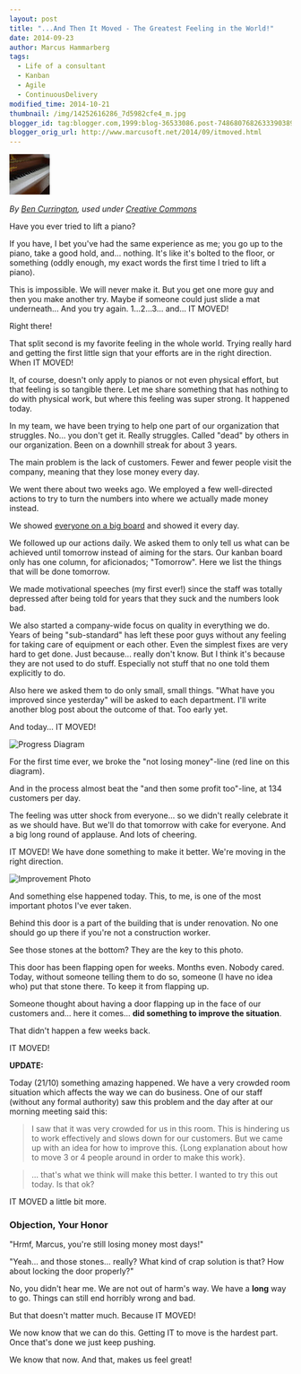 ```yaml
---
layout: post
title: "...And Then It Moved - The Greatest Feeling in the World!"
date: 2014-09-23
author: Marcus Hammarberg
tags:
  - Life of a consultant
  - Kanban
  - Agile
  - ContinuousDelivery
modified_time: 2014-10-21
thumbnail: /img/14252616286_7d5982cfe4_m.jpg
blogger_id: tag:blogger.com,1999:blog-36533086.post-7486807682633390389
blogger_orig_url: http://www.marcusoft.net/2014/09/itmoved.html
---
```


![Piano Moving](/img/14252616286_7d5982cfe4_m.jpg)

*By [Ben Currington](https://www.flickr.com/photos/baconisavegetable/), used under [Creative Commons](https://creativecommons.org/licenses/by-sa/2.0/)*

Have you ever tried to lift a piano?

If you have, I bet you've had the same experience as me; you go up to the piano, take a good hold, and... nothing. It's like it's bolted to the floor, or something (oddly enough, my exact words the first time I tried to lift a piano).

This is impossible. We will never make it. But you get one more guy and then you make another try. Maybe if someone could just slide a mat underneath... And you try again. 1...2...3... and... IT MOVED!

Right there!

That split second is my favorite feeling in the whole world. Trying really hard and getting the first little sign that your efforts are in the right direction. When IT MOVED!

It, of course, doesn't only apply to pianos or not even physical effort, but that feeling is so tangible there. Let me share something that has nothing to do with physical work, but where this feeling was super strong. It happened today.

In my team, we have been trying to help one part of our organization that struggles. No... you don't get it. Really struggles. Called "dead" by others in our organization. Been on a downhill streak for about 3 years.

The main problem is the lack of customers. Fewer and fewer people visit the company, meaning that they lose money every day.

We went there about two weeks ago. We employed a few well-directed actions to try to turn the numbers into where we actually made money instead.

We showed [everyone on a big board](http://www.marcusoft.net/2014/09/ifyoubuildit.html) and showed it every day.

We followed up our actions daily. We asked them to only tell us what can be achieved until tomorrow instead of aiming for the stars. Our kanban board only has one column, for aficionados; "Tomorrow". Here we list the things that will be done tomorrow.

We made motivational speeches (my first ever!) since the staff was totally depressed after being told for years that they suck and the numbers look bad.

We also started a company-wide focus on quality in everything we do. Years of being "sub-standard" has left these poor guys without any feeling for taking care of equipment or each other. Even the simplest fixes are very hard to get done. Just because... really don't know. But I think it's because they are not used to do stuff. Especially not stuff that no one told them explicitly to do.

Also here we asked them to do only small, small things. "What have you improved since yesterday" will be asked to each department. I'll write another blog post about the outcome of that. Too early yet.

And today... IT MOVED!

![Progress Diagram](/img/Screen%2BShot%2B2014-09-23%2Bat%2B15.13.27%2B.png)

For the first time ever, we broke the "not losing money"-line (red line on this diagram).

And in the process almost beat the "and then some profit too"-line, at 134 customers per day.

The feeling was utter shock from everyone... so we didn't really celebrate it as we should have. But we'll do that tomorrow with cake for everyone. And a big long round of applause. And lots of cheering.

IT MOVED! We have done something to make it better. We're moving in the right direction.

![Improvement Photo](/img/2014-09-23%2B14.16.52.jpg)

And something else happened today. This, to me, is one of the most important photos I've ever taken.

Behind this door is a part of the building that is under renovation. No one should go up there if you're not a construction worker.

See those stones at the bottom? They are the key to this photo.

This door has been flapping open for weeks. Months even. Nobody cared. Today, without someone telling them to do so, someone (I have no idea who) put that stone there. To keep it from flapping up.

Someone thought about having a door flapping up in the face of our customers and... here it comes... **did something to improve the situation**.

That didn't happen a few weeks back.

IT MOVED!

**UPDATE:**

Today (21/10) something amazing happened. We have a very crowded room situation which affects the way we can do business. One of our staff (without any formal authority) saw this problem and the day after at our morning meeting said this:

> I saw that it was very crowded for us in this room. This is hindering us to work effectively and slows down for our customers. But we came up with an idea for how to improve this. {Long explanation about how to move 3 or 4 people around in order to make this work}.

> ... that's what we think will make this better. I wanted to try this out today. Is that ok?

IT MOVED a little bit more.

### Objection, Your Honor

"Hrmf, Marcus, you're still losing money most days!"

"Yeah... and those stones... really? What kind of crap solution is that? How about locking the door properly?"

No, you didn't hear me. We are not out of harm's way. We have a **long** way to go. Things can still end horribly wrong and bad.

But that doesn't matter much. Because IT MOVED!

We now know that we can do this. Getting IT to move is the hardest part. Once that's done we just keep pushing.

We know that now. And that, makes us feel great!
